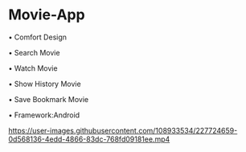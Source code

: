 # Movie-App

• Comfort Design

• Search Movie

• Watch Movie

• Show History Movie

• Save Bookmark Movie

• Framework:Android

https://user-images.githubusercontent.com/108933534/227724659-0d568136-4edd-4866-83dc-768fd09181ee.mp4



